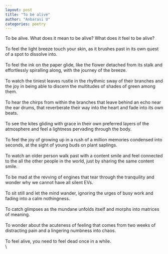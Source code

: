 ```yaml
---
layout: post
title: "To be alive"
author: "Anbarasi U"
categories: poetry
---
```

To be alive. What does it mean to be alive? What does it feel to be alive?  
\
To feel the light breeze touch your skin, as it brushes past in its own quest of a spot to dissolve into.  
\
To feel the ink on the paper glide, like the flower detached from its stalk and effortlessly spiralling along, with the journey of the breeze.  
\
To watch the tiniest leaves rustle in the rhythmic sway of their branches and the joy in being able to discern the multitudes of shades of green among them.  
\
To hear the chirps from within the branches that leave behind an echo near the ear drums, that reverberate their way into the heart and fade into its own beats.  
\
To see the kites gliding with grace in their own preferred layers of the atmosphere and feel a lightness pervading through the body.  
\
To feel the joy of growing up in a rush of a million memories condensed into seconds, at the sight of young buds on plant saplings.  
\
To watch an older person walk past with a content smile and feel connected to the all the other people in the world, just by sharing the same content smile.  
\
To be mad at the revving of engines that tear through the tranquility and wonder why we cannot have all silent EVs.  
\
To sit still and let the mind wander, ignoring the urges of busy work and fading into a calm nothingness.  
\
To catch glimpses as the mundane unfolds itself and morphs into matrices of meaning.  
\
To wonder about the acuteness of feeling that comes from two weeks of distracting pain and a lingering numbness into chaos.  
\
To feel alive, you need to feel dead once in a while.  
\